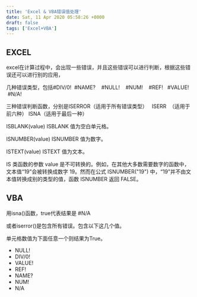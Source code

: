 ```yaml
---
title: 'Excel & VBA错误值处理'
date: Sat, 11 Apr 2020 05:58:26 +0000
draft: false
tags: ['Excel+VBA']
---
```


EXCEL
-----

excel在计算过程中，会出现一些错误，并且这些错误可以进行判断，根据这些错误还可以进行别的应用，

几种错误类型，包括#DIV/0!  #NAME?    #NULL!    #NUM!    #REF!   #VALUE!    #N/A!  

三种错误判断函数，分别是ISERROR（适用于所有错误类型）   ISERR  （适用于前六种） ISNA（适用于最后一种）

ISBLANK(value) ISBLANK 值为空白单元格。

ISNUMBER(value) ISNUMBER 值为数字。

ISTEXT(value) ISTEXT 值为文本。

IS 类函数的参数 value 是不可转换的。例如，在其他大多数需要数字的函数中，文本值“19”会被转换成数字 19。然而在公式 ISNUMBER("19") 中，“19”并不由文本值转换成别的类型的值，函数 ISNUMBER 返回 FALSE。

VBA
---

用isna()函数，true代表结果是 #N/A

或者iserror()是包含所有错误。包含以下这几个值。

单元格数值为下面任意一个则结果为True。

*   NULL!
*   DIV/0!
*   VALUE!
*   REF!
*   NAME?
*   NUM!
*   N/A